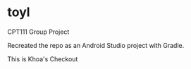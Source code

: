 # toyl
CPT111 Group Project

Recreated the repo as an Android Studio project with Gradle.

This is Khoa's Checkout